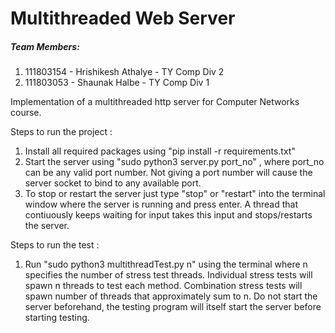 # Multithreaded Web Server
<h5>Team Members:</h5>

1. 111803154 - Hrishikesh Athalye - TY Comp Div 2
2. 111803053 - Shaunak Halbe - TY Comp Div 1

Implementation of a multithreaded http server for Computer Networks course.

Steps to run the project :

1. Install all required packages using "pip install -r requirements.txt"
2. Start the server using "sudo python3 server.py port_no" , where port_no can be any valid port number. Not giving a port number will cause the server socket to bind to any available port.
3. To stop or restart the server just type "stop" or "restart" into the terminal window where the server is running and press enter. A thread that contiuously keeps waiting for input takes this input and stops/restarts the server.

Steps to run the test :

1. Run "sudo python3 multithreadTest.py n" using the terminal where n specifies the number of stress test threads. Individual stress tests will spawn n threads to test each method.
Combination stress tests will spawn number of threads that approximately sum to n.
Do not start the server beforehand, the testing program will itself start the server before starting testing.

